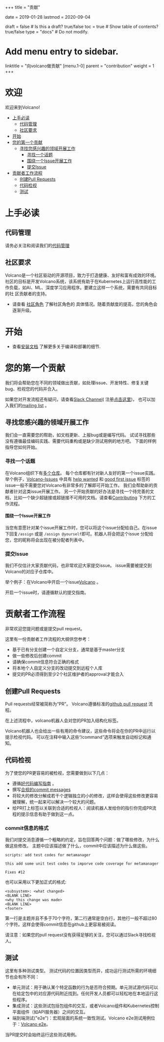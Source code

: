 +++
title = "贡献"


date = 2019-01-28
lastmod = 2020-09-04

draft = false  # Is this a draft? true/false
toc = true  # Show table of contents? true/false
type = "docs"  # Do not modify.

# Add menu entry to sidebar.
linktitle = "向volcano做贡献"
[menu.1-0]
  parent = "contribution"
  weight = 1
+++

# 欢迎

欢迎来到Volcano!

-   [上手必读](#before-you-get-started)
    -   [代码管理](#code-of-conduct)
    -   [社区要求](#community-expectations)
-   [开始](#getting-started)
-   [您的第一个贡献](#your-first-contribution)
    -   [寻找您感兴趣的领域开展工作](#find-something-to-work-on)
        -   [寻找一个话题](#find-a-good-first-topic)
        -   [围绕一个Issue开展工作](#work-on-an-issue)
        -   [提交Issue](#file-an-issue)
-   [贡献者工作流程](#contributor-workflow)
    -   [创建Pull Requests](#creating-pull-requests)
    -   [代码检视](#code-review)
    -   [测试](#testing)

# 上手必读

## 代码管理

请务必关注和阅读我们的[代码管理](https://github.com/volcano-sh/website/blob/master/CODE_OF_CONDUCT.md)

## 社区要求

Volcano是一个社区驱动的开源项目，致力于打造健康、友好和富有成效的环境。
社区的目标是开发Volcano系统，该系统有助于在Kubernetes上运行高性能的工作负载，如AI、ML、深度学习应用程序。要建立这样一个系统，需要有共同目标的社
区贡献者的支持。

- 请查看 [社区角色](https://github.com/volcano-sh/website/blob/master/content/en/docs/community-membership.md) 了解社区角色的
具体情况。随着贡献度的提高，您的角色会逐渐升级。


# 开始

- 查看[安装文档](https://github.com/volcano-sh/website/blob/master/content/en/docs/deployment.md) 了解更多关于编译和部署的细节.


# 您的第一个贡献

我们将会帮助您在不同的领域做出贡献，如处理issue、开发特性、修复关键bug、检视您的代码并合入。

如果您对开发流程还有疑问，请查看[Slack Channel](https://volcano-sh.slack.com)( 注册[点击这里](https://join.slack.com/t/volcano-sh/shared_invite/enQtNTU5NTU3NDU0MTc4LTgzZTQ2MzViNTFmNDg1ZGUyMzcwNjgxZGQ1ZDdhOGE3Mzg1Y2NkZjk1MDJlZTZhZWU5MDg2MWJhMzI3Mjg3ZTk))，
也可以加入我们的[mailing list](https://groups.google.com/forum/#!forum/volcano-sh) 。

## 寻找您感兴趣的领域开展工作

我们会一直需要您的帮助，如文档更新、上报bug或是编写代码。
试试寻找那些没有遵循最佳编码实践、需要代码重构或是缺少测试用例的地方吧。
下面的样例指导您如何开始。

### 寻找一个话题

在Volcano组织下有[多个仓库](https://github.com/volcano-sh/)。
每个仓库都有针对新人友好的第一个issue实践。
举个例子，[Volcano-Issues](https://github.com/volcano-sh/volcano) 中具有 [help wanted](https://github.com/volcano-sh/volcano/issues?q=is%3Aopen+is%3Aissue+label%3A%22help+wanted%22)
和 [good first issue](https://github.com/volcano-sh/volcano/issues?q=is%3Aopen+is%3Aissue+label%3A%22good+first+issue%22)
标签的issue一般不需要您对Volcano有非常多的了解即可开始工作。
我们会帮助新的贡献者针对这类issue开展工作。
另一个开始贡献的好办法是寻找一个待完善的文档，比如一个缺少超链接或超链接不可用的文档。请查看[Contributing](#contributing) 下方的工作流程。


#### 围绕一个Issue开展工作

当您有意愿针对某个issue开展工作时，您可以将这个issue分配给自己。在issue下回复`/assign` 或是 `/assign @yourself`即可。机器人将会把这个issue
分配给您，您的昵称将会出现在被分配者列表中。

### 提交Issue

我们不仅估计大家贡献代码，也非常欢迎大家提交issue。
issue需要被提交到Volcano的对应子仓库中。

举个例子：在Volcano中开启一个issue[Volcano](https://github.com/volcano-sh/volcano/issues) 。

开启一个issue时，请遵循默认的提交指南。

# 贡献者工作流程

非常欢迎您提问题或是提交pull request。

这里有一份贡献者工作流程的大纲供您参考：

- 基于已有分支创建一个自定义分支，通常是基于master分支
- 做一些修改后创建commit
- 请确保commit信息符合正确的格式
- 将本地个人自定义分支的改动提交到远程个人库
- 提交的PR必须得到至少2个社区维护者的approval才能合入

## 创建Pull Requests

Pull requests经常被简称为“PR”。
Volcano遵循标准的[github pull request](https://help.github.com/articles/about-pull-requests/) 流程。

在上述流程中，volcano机器人会对您的PR加入结构化标签。

Volcano机器人也会给出一些有用的命令建议，这些命令将会在你的PR中运行以提示检视代码。
可以在注释中输入这些“/command”选项来触发自动标记和通知。

## 代码检视

为了使您的PR更容易的被检视，您需要做到以下几点：

* 遵循[好代码编写指南](https://github.com/golang/go/wiki/CodeReviewComments) 。
* 撰写[合规的commit messages](https://chris.beams.io/posts/git-commit/)
* 将较大的修改分解成若干个逻辑独立的小的修改，这样会使得这些修改更容易被理解，统一起来可以解决一个较大的问题。
* 给PR打上标签以关联到合适的检视人：阅读机器人发给你的指引你完成PR流程的提示信息有助于做到这一点。


### commit信息的格式

我们对提交消息遵循一个粗略的约定，旨在回答两个问题：做了哪些修改，为什么做这些修改。
主题中应该描述做了什么，commit中应该描述为什么做这些。

```shell
scripts: add test codes for metamanager

this add some unit test codes to imporve code coverage for metamanager

Fixes #12
```

也可以采用以下更加正式的格式:

```shell
<subsystem>: <what changed>
<BLANK LINE>
<why this change was made>
<BLANK LINE>
<footer>
```

第一行是主题并且不多于70个字符，第二行通常是空白行，其他行一般不超过80个字符。这样会使得commit信息在github上更容易被阅读。

请注意：如果您的pull request没有获得足够的关注，您可以通过Slack寻找检视人。

## 测试

这里有多种测试类型。
测试代码的位置因类型而异，成功运行测试所需的环境细节也会有所不同：

* 单元测试：用于确认某个特定函数的行为是否符合预期。单元测试源代码可以在给定包中的对应源代码附近找到。任何开发人员都可以轻松地在本地运行这些程序。
* 集成测试：这些测试包括包组件的交互，或者Volcano组件和Kubernetes控制平面组件（如API服务器）之间的交互。
* 端到端测试("e2e")：宏观层面的系统一致性测试。Volcano e2e测试用例位于：[Volcano e2e](https://github.com/volcano-sh/volcano/tree/master/test/e2e)。

当PR提交时会始终运行这些测试用例。
